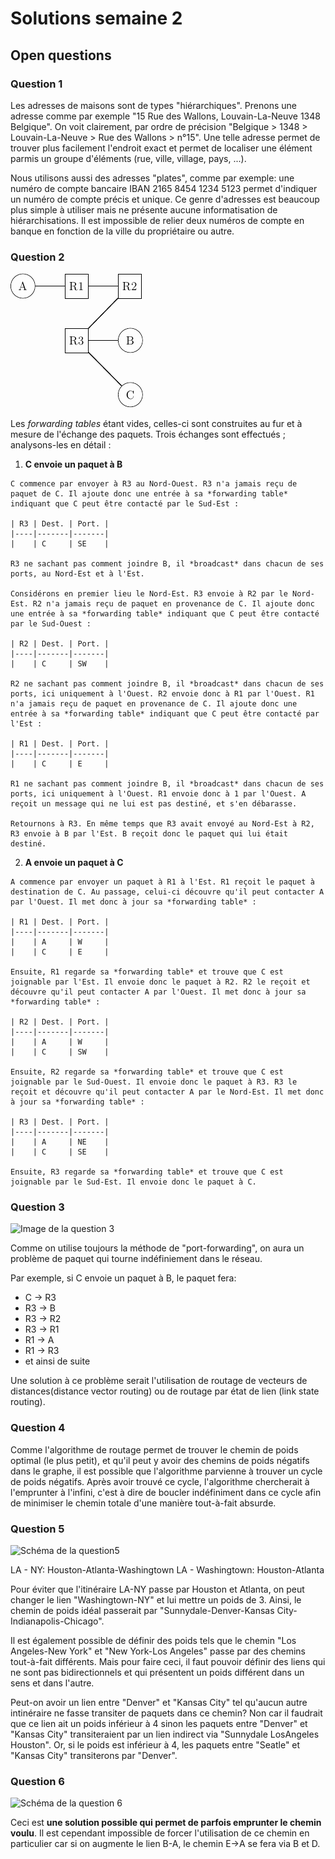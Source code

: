 # Solutions semaine 2

## Open questions

### Question 1
Les adresses de maisons sont de types "hiérarchiques". Prenons une adresse comme par exemple "15 Rue des Wallons, Louvain-La-Neuve 1348 Belgique". On voit clairement, par ordre de précision "Belgique > 1348 > Louvain-La-Neuve > Rue des Wallons > n°15". Une telle adresse permet de trouver plus facilement l'endroit exact et permet de localiser une élément parmis un groupe d'éléments (rue, ville, village, pays, ...). 

Nous utilisons aussi des adresses "plates", comme par exemple: une numéro de compte bancaire IBAN 2165 8454 1234 5123 permet d'indiquer un numéro de compte précis et unique. Ce genre d'adresses est beaucoup plus simple à utiliser mais ne présente aucune informatisation de hiérarchisations. Il est impossible de relier deux numéros de compte en banque en fonction de la ville du propriétaire ou autre. 

### Question 2
![Schéma du réseau](02_2_02-1.png)
  
  Les *forwarding tables* étant vides, celles-ci sont construites au fur et à mesure de l'échange des paquets. Trois échanges sont effectués ; analysons-les en détail :
  
  1. **C envoie un paquet à B**
    
    C commence par envoyer à R3 au Nord-Ouest. R3 n'a jamais reçu de paquet de C. Il ajoute donc une entrée à sa *forwarding table* indiquant que C peut être contacté par le Sud-Est :
    
    | R3 | Dest. | Port. |
    |----|-------|-------|
    |    | C     | SE    |
    
    R3 ne sachant pas comment joindre B, il *broadcast* dans chacun de ses ports, au Nord-Est et à l'Est.
    
    Considérons en premier lieu le Nord-Est. R3 envoie à R2 par le Nord-Est. R2 n'a jamais reçu de paquet en provenance de C. Il ajoute donc une entrée à sa *forwarding table* indiquant que C peut être contacté par le Sud-Ouest :
    
    | R2 | Dest. | Port. |
    |----|-------|-------|
    |    | C     | SW    |
    
    R2 ne sachant pas comment joindre B, il *broadcast* dans chacun de ses ports, ici uniquement à l'Ouest. R2 envoie donc à R1 par l'Ouest. R1 n'a jamais reçu de paquet en provenance de C. Il ajoute donc une entrée à sa *forwarding table* indiquant que C peut être contacté par l'Est :
    
    | R1 | Dest. | Port. |
    |----|-------|-------|
    |    | C     | E     |
    
    R1 ne sachant pas comment joindre B, il *broadcast* dans chacun de ses ports, ici uniquement à l'Ouest. R1 envoie donc à 1 par l'Ouest. A reçoit un message qui ne lui est pas destiné, et s'en débarasse.
    
    Retournons à R3. En même temps que R3 avait envoyé au Nord-Est à R2, R3 envoie à B par l'Est. B reçoit donc le paquet qui lui était destiné.
  
  2. **A envoie un paquet à C**
    
    A commence par envoyer un paquet à R1 à l'Est. R1 reçoit le paquet à destination de C. Au passage, celui-ci découvre qu'il peut contacter A par l'Ouest. Il met donc à jour sa *forwarding table* :
    
    | R1 | Dest. | Port. |
    |----|-------|-------|
    |    | A     | W     |
    |    | C     | E     |
    
    Ensuite, R1 regarde sa *forwarding table* et trouve que C est joignable par l'Est. Il envoie donc le paquet à R2. R2 le reçoit et découvre qu'il peut contacter A par l'Ouest. Il met donc à jour sa *forwarding table* :
    
    | R2 | Dest. | Port. |
    |----|-------|-------|
    |    | A     | W     |
    |    | C     | SW    |
    
    Ensuite, R2 regarde sa *forwarding table* et trouve que C est joignable par le Sud-Ouest. Il envoie donc le paquet à R3. R3 le reçoit et découvre qu'il peut contacter A par le Nord-Est. Il met donc à jour sa *forwarding table* :
    
    | R3 | Dest. | Port. |
    |----|-------|-------|
    |    | A     | NE    |
    |    | C     | SE    |
    
    Ensuite, R3 regarde sa *forwarding table* et trouve que C est joignable par le Sud-Est. Il envoie donc le paquet à C.
    
### Question 3

![Image de la question 3](https://raw.githubusercontent.com/xlambein/lingi1341/master/question3.png)

Comme on utilise toujours la méthode de "port-forwarding", on aura un problème de paquet qui tourne indéfiniement dans le réseau.

Par exemple, si C envoie un paquet à B, le paquet fera: 
- C -> R3
- R3 -> B 
- R3 -> R2
- R3 -> R1
- R1 -> A
- R1 -> R3
- et ainsi de suite

Une solution à ce problème serait l'utilisation de routage de vecteurs de distances(distance vector routing) ou de routage par état de lien (link state routing). 

### Question 4

Comme l'algorithme de routage permet de trouver le chemin de poids optimal (le plus petit), et qu'il peut y avoir des chemins de poids négatifs dans le graphe, il est possible que l'algorithme parvienne à trouver un cycle de poids négatifs. Après avoir trouvé ce cycle, l'algorithme chercherait à l'emprunter à l'infini, c'est à dire de boucler indéfiniment dans ce cycle afin de minimiser le chemin totale d'une manière tout-à-fait absurde.

### Question 5
![Schéma de la question5](https://raw.githubusercontent.com/xlambein/lingi1341/master/question5.png)

LA - NY: Houston-Atlanta-Washingtown
LA - Washingtown: Houston-Atlanta

Pour éviter que l'itinéraire LA-NY passe par Houston et Atlanta, on peut changer le lien "Washingtown-NY" et lui mettre un poids de 3. Ainsi, le chemin de poids idéal passerait par "Sunnydale-Denver-Kansas City-Indianapolis-Chicago". 

Il est également possible de définir des poids tels que le chemin "Los Angeles-New York" et "New York-Los Angeles" passe par des chemins tout-à-fait différents. Mais pour faire ceci, il faut pouvoir définir des liens qui ne sont pas bidirectionnels et qui présentent un poids différent dans un sens et dans l'autre. 

Peut-on avoir un lien entre "Denver" et "Kansas City" tel qu'aucun autre intinéraire ne fasse transiter de paquets dans ce chemin? Non car il faudrait que ce lien ait un poids inférieur à 4 sinon les paquets entre "Denver" et "Kansas City" transiteraient par un lien indirect via "Sunnydale LosAngeles Houston". Or, si le poids est inférieur à 4, les paquets entre "Seatle" et "Kansas City" transiterons par "Denver".  

### Question 6
![Schéma de la question 6](https://raw.githubusercontent.com/xlambein/lingi1341/master/question6.png)

Ceci est **une solution possible qui permet de parfois emprunter le chemin voulu**. Il est cependant impossible de forcer l'utilisation de ce chemin en particulier car si on augmente le lien B-A, le chemin E->A se fera via B et D. 

